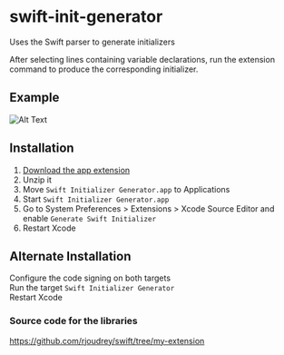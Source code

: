 # swift-init-generator
Uses the Swift parser to generate initializers

After selecting lines containing variable declarations, run the extension command to produce the corresponding initializer.

## Example
![Alt Text](https://github.com/rjoudrey/swift-init-generator/blob/master/out.gif)

## Installation
1. [Download the app extension](https://github.com/rjoudrey/swift-init-generator/releases/download/0.13/Swift.Initializer.Generator.app.zip)  
2. Unzip it  
3. Move `Swift Initializer Generator.app` to Applications  
4. Start `Swift Initializer Generator.app`  
5. Go to System Preferences > Extensions > Xcode Source Editor and enable `Generate Swift Initializer`  
6. Restart Xcode  

## Alternate Installation 
Configure the code signing on both targets  
Run the target `Swift Initializer Generator`  
Restart Xcode  

### Source code for the libraries
https://github.com/rjoudrey/swift/tree/my-extension
